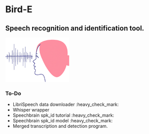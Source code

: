 
<h1>Bird-E</h1>
<h2> Speech recognition and identification tool. </h2>
<img src="birde_logo.png" alt="drawing" width="200"/>

<h3>To-Do</h3>
<ul>
    <li>
        LibriSpeech data downloader :heavy_check_mark:
    </li>
    <li>
        Whisper wrapper
    </li>
    <li>
        Speechbrain spk_id tutorial :heavy_check_mark:
    </li>
    <li>
        Speechbrain spk_id model :heavy_check_mark:
    </li>
    <li>
        Merged transcription and detection program.
    </li>
</ul>
